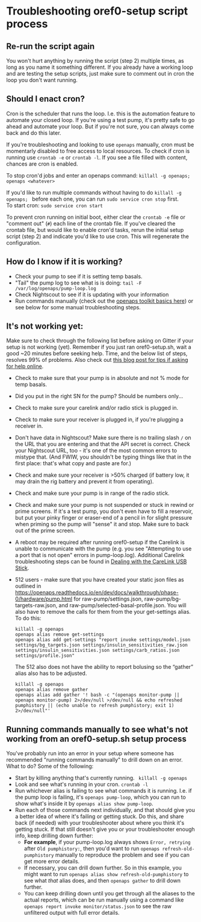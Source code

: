 # Troubleshooting oref0-setup script process

## Re-run the script again

You won't hurt anything by running the script (step 2) multiple times, as long as you name it something different. If you already have a working loop and are testing the setup scripts, just make sure to comment out in cron the loop you don't want running.

## Should I enact cron?

Cron is the scheduler that runs the loop. I.e. this is the automation feature to automate your closed loop. If you're using a test pump, it's pretty safe to go ahead and automate your loop. But if you're not sure, you can always come back and do this later.

If you're troubleshooting and looking to use `openaps` manually, cron must be momentarly disabled to free access to local resources.  To check if cron is running use `crontab -e` or `crontab -l`.  If you see a file filled with content, chances are cron is enabled.

To stop cron'd jobs and enter an openaps command:  `killall -g openaps; openaps <whatever>` 

If you'd like to run multiple commands without having to do `killall -g openaps; ` before each one, you can run `sudo service cron stop` first.
<br>
To start cron: `sudo service cron start`

To prevent cron running on initial boot, either clear the `crontab -e` file or "comment out" (`#`) each line of the crontab file.  If you've cleared the crontab file, but would like to enable cron'd tasks, rerun the initial setup script (step 2) and indicate you'd like to use cron.  This will regenerate the configuration.

## How do I know if it is working?

* Check your pump to see if it is setting temp basals.
* "Tail" the pump log to see what is is doing: `tail -F /var/log/openaps/pump-loop.log`
* Check Nightscout to see if it is updating with your information
* Run commands manually (check out the [openaps toolkit basics here](http://openaps.readthedocs.io/en/latest/docs/openaps-guide/core/medtronic.html#openaps-use-pump)) or see below for some manual troubleshooting steps.

## It's not working yet:

Make sure to check through the following list before asking on Gitter if your setup is not working (yet). Remember if you just ran oref0-setup.sh, wait a good ~20 minutes before seeking help. Time, and the below list of steps, resolves 99% of problems. Also check out [this blog post for tips if asking for help online](https://diyps.org/2017/03/19/tips-for-troubleshooting-diy-diabetes-devices-openaps-or-otherwise/).

* Check to make sure that your pump is in absolute and not % mode for temp basals.
* Did you put in the right SN for the pump? Should be numbers only...
* Check to make sure your carelink and/or radio stick is plugged in.
* Check to make sure your receiver is plugged in, if you're plugging a receiver in.
* Don't have data in Nightscout? Make sure there is no trailing slash `/` on the URL that you are entering and that the API secret is correct. Check your Nightscout URL, too - it's one of the most common errors to mistype that. (And FWIW, you shouldn't be typing things like that in the first place: that's what copy and paste are for.)
* Check and make sure your receiver is >50% charged (if battery low, it may drain the rig battery and prevent it from operating).
* Check and make sure your pump is in range of the radio stick.
* Check and make sure your pump is not suspended or stuck in rewind or prime screens. If it's a test pump, you don't even have to fill a reservoir, but put your pinky finger or eraser-end of a pencil in for slight pressure when priming so the pump will "sense" it and stop. Make sure to back out of the prime screen.
* A reboot may be required after running oref0-setup if the Carelink is unable to communicate with the pump (e.g. you see "Attempting to use a port that is not open" errors in pump-loop.log). Additional Carelink troubleshooting steps can be found in [Dealing with the CareLink USB Stick](http://openaps.readthedocs.io/en/latest/docs/Resources/troubleshooting.html#dealing-with-the-carelink-usb-stick).
* 512  users - make sure that you have created your static json files as outlined in https://openaps.readthedocs.io/en/dev/docs/walkthrough/phase-0/hardware/pump.html for raw-pump/settings.json, raw-pump/bg-targets-raw.json, and raw-pump/selected-basal-profile.json. You will also have to remove the calls for them from the your get-settings alias.
To do this:

  ```
  killall -g openaps
  openaps alias remove get-settings
  openaps alias add get-settings "report invoke settings/model.json settings/bg_targets.json settings/insulin_sensitivities_raw.json settings/insulin_sensitivities.json settings/carb_ratios.json settings/profile.json"
  ```
  The 512 also does not have the ability to report bolusing so the “gather” alias also has to be adjusted.

  ```
  killall -g openaps
  openaps alias remove gather
  openaps alias add gather '! bash -c "(openaps monitor-pump || openaps monitor-pump) 2>/dev/null >/dev/null && echo refreshed    pumphistory || (echo unable to refresh pumphistory; exit 1) 2>/dev/null"'
  ```
  
## Running commands manually to see what's not working from an oref0-setup.sh setup process
  
You've probably run into an error in your setup where someone has recommended "running commands manually" to drill down on an error. What to do? Some of the following:
  
 * Start by killing anything that's currently running. ` killall -g openaps`
 * Look and see what's running in your cron. `crontab -l`
 * Run whichever alias is failing to see what commands it is running. I.e. if the pump loop is failing, it's `openaps pump-loop`, which you can run to show what's inside it by `openaps alias show pump-loop`. 
 * Run each of those commands next individually, and that should give you a better idea of where it's failing or getting stuck. Do this, and share back (if needed) with your troubleshooter about where you think it's getting stuck.  If that still doesn't give you or your troubleshooter enough info, keep drilling down further:
   * **For example**, if your pump-loop.log always shows `Error, retrying` after `Old pumphistory:`, then you'd want to run `openaps refresh-old-pumphistory` manually to reproduce the problem and see if you can get more error details.
   * If necessary, you can drill down further.  So in this example, you might want to run `openaps alias show refresh-old-pumphistory` to see what *that* alias does, and then `openaps gather` to drill down further.
   * You can keep drilling down until you get through all the aliases to the actual reports, which can be run manually using a command like `openaps report invoke monitor/status.json` to see the raw unfiltered output with full error details.

